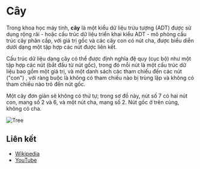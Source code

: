 # Cây

Trong khoa học máy tính, **cây** là một kiểu dữ liệu trừu tượng (ADT) được sử dụng rộng rãi - hoặc cấu trúc dữ liệu triển khai kiểu ADT - mô phỏng cấu trúc cây phân cấp, với giá trị gốc và các cây con có nút cha, được biểu diễn dưới dạng một tập hợp các nút được liên kết.

Cấu trúc dữ liệu dạng cây có thể được định nghĩa đệ quy (cục bộ) như một tập hợp các nút (bắt đầu từ nút gốc), trong đó mỗi nút là một cấu trúc dữ liệu bao gồm một giá trị, và một danh sách các tham chiếu đến các nút ("con") , với ràng buộc là không có tham chiếu nào bị trùng lặp và không có tham chiếu nào trỏ đến nút gốc.

Một cây đơn giản sẽ không có thứ tự; trong sơ đồ này, nút số 7 có
hai nút con, mang số 2 và 6, và một nút cha, mang số 2. Nút gốc ở trên cùng, không có cha.

![Tree](https://upload.wikimedia.org/wikipedia/commons/f/f7/Binary_tree.svg)

## Liên kết

- [Wikipedia](https://en.wikipedia.org/wiki/Tree_(data_structure))
- [YouTube](https://www.youtube.com/watch?v=oSWTXtMglKE&list=PLLXdhg_r2hKA7DPDsunoDZ-Z769jWn4R8&index=8)